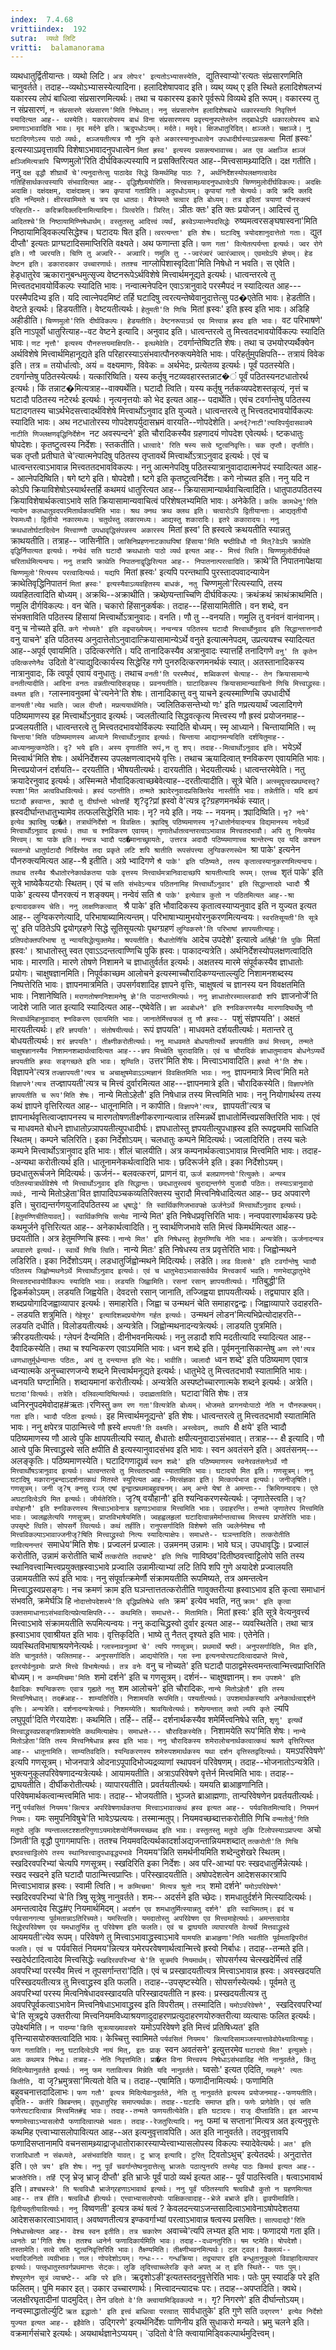 ```yaml
---
index:  7.4.68
vrittiindex:  192
sutra:  व्यथो लिटि
vritti:  balamanorama 
---
```


व्यथधातुर्द्वितीयान्तः। व्यथो लिटि। `अत्र लोपःर' इत्यतोऽभ्यासस्येति, `द्युतिस्वाप्यो'रत्यतः संप्रसारणमिति चानुवर्तते। तदाह--व्यथोऽभ्यासस्येत्यादिना। हलादिशेषापवाद इति। व्यथ् व्यथ् ए इति स्थिते हलादिशेषलभ्यं यकारस्य लोपं बाधित्वा संप्रसारणमित्यर्थः। तथा च यकारस्य इकारे पूर्वरूपे विव्यथे इति रूपम्। वकारस्य तु न संप्रसारणं, `न संप्रसारणे संप्रसारण'मिति निषेधात्। ननु संप्रसारणेन हलादिशेषबाधे थकारस्यापि निवृत्तिर्न स्यादित्यत आह-- थस्येति। यकारलोपस्य बाधं विना संप्रसारणस्य प्रवृत्त्यनुपपत्तेस्तेन तद्बाधेऽपि थकारलोपस्य बाधे प्रमाणाऽभावादिति भावः। मृद मर्दने इति। ऋदुपधोऽयम्। मर्दते। ममृदे। क्षिजधातुरिदित्। क्षञ्जते। चक्षञ्जे। नु घटादिगणेऽस्य पाठो व्यर्थः, क्षञ्जयतीत्यत्र णौ नुमि कृते अकारस्यानुपधात्वेन उपधादीर्घस्याऽप्रसक्त्या `मितां ह्रस्वः' इत्यस्याऽप्रवृत्तावपि विशेषाऽभावादनुपधात्वेन `मितां ह्रस्व' इत्यस्य प्रसक्त्यभावाच्च। अत एव अक्षञ्जि क्षञ्जं क्षञ्जिमित्यत्रापि `चिण्णमुलो'रिति दीर्घविकल्पस्यापि न प्रसक्तिरित्यत आह--मित्त्वसामथ्र्यादिति। दक्ष गतीति। ननु `दक्ष वृद्धौ शीघ्रार्थे चे'त्यनुदात्तेत्सु पाठादेव सिद्धे किमर्थमिह पाठः ?, अर्थनिर्देशस्योपलक्षणत्वादेव गतिहिंसार्थकत्वस्यापि संभवादित्यत आह-- वृद्धिशैघ्र्ययोरिति। मित्त्वसामथ्र्यादनुपधात्वेऽपि चिण्णमुलोर्दीर्घविकल्पः। अदक्षिः अदाक्षि। दक्षंदक्षम्, दाक्षंदाक्षम्। क्रप कृपायां गताविति। अदुपधोऽयम्। कृपायां गतौ चेत्यर्थः। कदि क्रदि क्लदि इति नन्दिमते। क्षीरस्वामिमते च त्रय एव धातवः। मैत्रेयमते चत्वार इति बोध्यम्। तत्र इदितां त्रयाणां पौनरुक्त्यं परिहरति-- कदिक्रदिक्लदिनामित्यादिना। ञित्वरेति। ञिरित्। `ञीतः क्तः' इति क्तः प्रयोजन्। आदित्त्वं तु `आदितश्चे'ति निष्ठायामिण्निषेधार्थम्। वस्तुतस्तु आदित्त्वं व्यर्थं, ह्रस्वेऽप्यात्नेपदसिद्धेः `रुष्यमत्वरसङ्घषास्वना'मिति निष्ठायामिड्विकल्पसिद्धेश्च। घटादयः षित इति। `त्वरत्यन्ता' इति शेषः। घटादिषु त्रयोदशानुदात्तेतो गताः। `द्युत दीप्तौ' इत्यतः प्राग्घटादिसमाप्तिरिति वक्ष्यते। अथ फणान्ता इति। `फण गता' वित्येतत्पर्यन्ता इत्यर्थः। ज्वर रोगे इति। णौ ज्वरयति। चिणि तु अज्वरि-- अज्वारि। णमुलि तु --ज्वरंज्वरं ज्वारंज्वारम्। एवमग्रेऽपि ज्ञेयम्। हेड वेष्टन इति। डकारादकार उच्चारणार्थः। ततश्च `नाग्लोपिशास्वृदिता'मिति निषेधो न भवति। स एवेति। हेडृधातुरेव ऋकारानुबन्धमुत्सृज्य वेष्टनरूपेऽर्थविशेषे मित्त्वार्थमनूद्यते इत्यर्थः। धात्वन्तरत्वे तु मित्त्वतदभावयोर्विकल्पः स्यादिति भावः। नन्वात्मनेपदिन एवाऽत्रानुवादे परस्मैपदं न स्यादित्यत आह---परस्मैपदिभ्य इति। यदि त्वात्नेपदमिष्टं तर्हि घटादिषु त्वरत्यन्तेष्वेवानुदात्तेत्सु पठ�एतेति भावः। हेडतीति। वेष्टते इत्यर्थः। हिडयतीति। वेष्टयतीत्यर्थः। `हेतुमती'ति णिचि `मितां ह्रस्वः' इति ह्रस्व इति भावः। अडिहि अहीडीति। `चिण्णमुलो'रिति दीर्घविकल्पः। हेडयतीति। वेष्टनरूपाऽर्थ एव मित्त्वान्न ह्रस्व इति भावः। `वट परिभाषणे' इति नाऽपूर्वो धातुरित्याह--वट वेष्टने इत्यादि। अनुवाद इति। धात्वन्तरत्वे तु मित्त्वतदभावयोर्विकल्पः स्यादिति भावः। `णट नृत्तौ' इत्यस्य पौनरुत्तयमाक्षिपति-- इत्थमेवेति। `टवर्गान्तेष्विटति शेषः। तथा च उभयोरप्यर्थैक्येन अर्थविशेषे मित्त्वार्थमिहानूद्यते इति परिहारस्याऽसंभवात्पौनरुक्त्यमेवेति भावः। परिहर्तुमुपक्षिपति-- तत्रायं विवेक इति। तत्र = तयोर्धात्वोः, अयं = वक्ष्यमाणः, विवेकः = अर्थभेदः, प्रत्येतव्य इत्यर्थः। पूर्वं पठतस्येति। टवर्गान्तेषु पठितस्येत्यर्थः। यत्कारिष्विति। यस्य कर्तृषु नटव्यवहारस्तन्नाट�ं पूर्वं पठितस्यनटधातोरर्थ इत्यर्थः। किं तन्नाट�मित्यत्राह--वाक्यर्थेति। घटादौ त्विति। यस्य कर्तृषु नर्तकव्यपदेशस्तन्नृत्यं, नृत्तं च घटादौ पठितस्य नटेरर्थः इत्यर्थः। नृत्यनृत्तयोः को भेद इत्यत आह-- पदार्थेति। एवंच टवर्गान्तेषु पठितस्य घटादगतस्य चाऽर्थभेदसत्त्वादर्थविशेषे मित्त्वार्थोऽनुवाद इति युज्यते। धात्वन्तरत्वे तु भित्त्वतदभावयोर्विकल्पः स्यादिति भावः। अथ नटधातोरस्य णोपदेशपर्युदासभ्रमं वारयति--णोपदेशेति। `अनर्द्?नाटी'त्यादिपर्युदासवाक्ये नाटीति णिज्लक्षणवृद्धिनिर्देशेन `नट अवस्पन्दने' इति चौरादिकस्यैव ग्रहणादयं णोपदेश एवेत्यर्थः। ष्टकधातुः षोपदेशः। कृतष्टुत्वस्य निर्देशः। स्तकतीति। `धात्वादे' रिति षस्य सत्वे ष्टुत्वनिवृत्तिः। चक तृप्तौ। तृप्तीति। `चक तृप्तौ प्रतीघाते चे'त्यात्मनेपदिषु पठितस्य तृप्तावर्थे मित्त्वार्थोऽत्राऽनुवाद इत्यर्थः। एवं च धात्वन्तरत्वाऽभावान्न मित्त्वततदभावविकल्पः। ननु आत्मनेपदिषु पठितस्यात्रानुवादादात्मनेपदं स्यादित्यत आह-- आत्नेपदिष्विति। षगे ष्टगे इति। षोपदेशौ। ष्टगे इति कृतष्टुत्वनिर्देशः। कगे नोच्यत इति। ननु यदि न कोऽपि क्रियाविशेषोऽस्यार्थस्तर्हि कथमयं धातुरित्यत आह-- क्रियासामान्यार्थवाचित्वादिति। धातुपाठपठितस्य क्रियाविशेषार्थकत्वाऽभावे सति क्रियासामान्यवाचित्वं परिशेषलभ्यमिति भावः। अनेकेति। `कलिः कामधेनु'रिति न्यायेन कलधातुवदपरमितार्थकत्वमिति भावः। श्रथ क्नथ क्रथ क्लथ इति। चत्वारोऽपि द्वितीयान्ताः। आद्यतृतीयौ रेफमध्यौ। द्वितीयो नकारमध्यः। चतुर्थस्तु लकारमध्यः। आद्यस्तु शकारादिः। इतरे ककारादयः। ननु क्रथधातोर्घटादित्वेन मित्त्वाण्णौ उपधावृद्धिसंपन्नस्य अकारस्य `मितां ह्रस्व' ति ह्रस्वत्वे क्रथयतीति स्यान्नतु क्राथयतीति। तत्राह-- जासिनीति। `जासिनिप्रहणनाटकाथपिषां हिंसाया'मिति षष्ठीविधौ णौ मित्?वेऽपि क्राथेति वृद्धिर्निपात्यत इत्यर्थः। नन्वेवं सति घटादौ क्रथधातोः पाठो व्यर्थ इत्यत आह-- मित्त्वं त्विति। चिण्णमुलोर्दीर्घपक्षे चरितार्थमित्यन्वयः। ननु तत्रापि क्राथेति निपातनाद्वृद्धिरित्यत आह-- निपातनात्परत्वादिति। `क्राथे'ति निपातनापेक्षया `चिण्णमुलो'रित्यस्य परत्वादित्यर्थः। यद्यपि `मितां ह्रस्वः' इत्यपि परन्तथापि पुरस्तादपवादन्यायेन क्राथेतिवृद्धिनिपातनं `मितां ह्रस्वः' इत्यस्यैवाऽव्यवहितस्य बाधकं, नतु `चिण्णमुलो'रित्यस्यापि, तस्य व्यवहितत्वादिति बोध्यम्। अक्रथि--अक्राथीति। क्रथेण्र्यन्ताच्चिणि दीर्घविकल्पः। क्रथंक्रथं क्राथंक्राथमिति। णमुलि दीर्गविकल्पः। वन चेति। चकारो हिंसानुकर्षकः। तदाह---हिंसायामितीति। वन शब्दे, वन संभक्ताविति पठितस्य हिंसायां मित्त्वार्थोऽत्रानुवादः। वनति। णौ तु --वनयति। णमुलि तु वनंवनं वानंवानम्। वनु च नोच्यते इति. `कगे नोच्यते' इति वद्व्याख्येयम्। नन्वन्यत्र पठितस्य घटादौ मित्त्वार्थोनुवाद इति सिद्धान्तात्तनादौ `वनु याचने' इति पठितस्य अनुदात्तेतोऽनुवादात्क्रियासामान्येऽर्थे वनुते इत्यात्मनेपदम्, उप्रत्ययश्च स्यादित्यत आह--अपूर्व एवायमिति। उदित्करणेति। यदि तानादिकस्यैव अत्रानुवादः स्यात्तर्हि तनादिगणे `वनु' ति कृतेन उदित्करणेनैव `उदितो वे'त्याद्युदित्कार्यस्य सिद्धेरिह गणे पुनरुदित्करणमनर्थकं स्यात्। अतस्तानादिकस्य नात्रानुवादः, किं त्वपूर्व एवायं वनुधातुः। तथाच `वनती'ति परस्मैपदं, शब्विकरणं चेत्याह-- तेन क्रियासामान्ये वनतीत्यादीति। आदिना वनतः वन्नतीत्यादिसङ्ग्रहः। प्रवनयतीति। घाटादिकस्य क्रियासामान्यवाचिनो णिचि मित्त्वाद्ध्रस्वः। वक्ष्यत इति। `ग्लास्नावनुवमां चे'त्यनेने'ति शेषः। तानादिकात्तु वनु याचने इत्यस्माण्णिचि उपधादीर्घे `वानयती'त्येव भवति। ज्वल दीप्तौ। मप्रत्ययार्थमिति। `ज्वलितिकसन्तेभ्यो णः' इति णप्रत्ययार्थं ज्वलादिगणे पठिष्यमाणस्य इह मित्त्वार्थोऽनुवाद इत्यर्थः। ज्वलतीत्यादि सिद्धवत्कृत्य मित्त्वस्य णौ ह्रस्वं प्रयोजनमाह-- प्रज्वलयतीति। धात्वन्तरत्वे तु मित्त्वतदभावयोर्विकल्पः स्यादिति बोध्यम्। स्मृ आध्याने। चिन्तायामिति। `स्मृ चिन्ताया'मिति पठिष्यमाणस्य आध्याने मित्त्वार्थोऽनुवाद इत्यर्थः। चिन्ताया आद्यानमन्यदिति दर्शयितुमाह--आध्यानमुत्कण्ठेति। दृ? भये इति। अस्य दृणातीति रूपं,न तु शप्। तदाह--मित्वार्थोऽनुवाद इति। `भयेऽर्थे मित्त्वार्थ'मिति शेषः। अर्थनिर्देशस्य उपलक्षणत्वाद्भये वृत्तिः। तथाच ऋयादित्वात् श्नविकरण एवायमिति भावः। मित्त्वप्रयोजनं दर्शयति-- दरयतीति। भीषयतीत्यर्थः। दारयतीति। भेदयतीत्यर्थः। धात्वन्तरमेवेति। नतु क्रयादेरनुवाद इत्यर्थः। अस्मिन्मते भौवादिकत्वाच्छबेवेत्याह--दरतीत्यादीति। सूत्रे चेति। `अत्स्मृद्दृत्वरप्रथम्दस्तृ?स्पशा'मित अत्वविधावित्यर्थः। ह्रस्वं पठन्तीति। तन्मते क्र्यादेरनुवादप्रसिक्तिरेव नास्तीति भावः। तन्नेतीति। यदि ह्ययं घटादौ ह्रस्वान्तः, क्र्यादौ तु दीर्घान्तो भवेत्तर्हि `शृ?दृ?प्रां ह्रस्वो वे'त्यत्र दृ?ग्रहणमनर्थकं स्यात्। ह्रस्वदीर्घान्तधातुभ्यामेव तत्फलसिद्धेरिति भावः। नृ? नये इति। नयः -- नयनम्। क्र्यादिष्विति। `नृ? नये' इत्येव क्र्यादिषु पठ�ते। तत्रार्थनिर्देशो न विवक्षितः। क्र्यादिषु पठिष्यमाणस्य नृ?धातोर्नयादन्यत्र विद्यमानस्य नयेऽर्थे मित्त्वार्थोऽनुवाद इत्यर्थः। तथा च श्नविकरण एवायम्। नृणातेर्धातत्वन्तरत्वाऽभावान्न मित्त्वतदभावौ। अपि तु नित्यमेव मित्त्वम्। श्रा पाके इति। नन्वत्र भ्वादौ पठ�मानाच्छ्रायतेः, उत्तरत्र अदादौ पठिष्यमाणाच्च श्रान्तेरन्य एव यदि कश्चन स्वतन्त्रो धातुर्घटादौ निर्दिश्येत तदा प्रकृते लटि शपि श्रातीति रूपसंपत्त्या लुग्विकरणस्थेन `श्रा पाके' इत्यनेन पौनरुक्त्यमित्यत आह--श्रै इतीति। अग्रे भ्वादिगणे `श्रै पाके' इति पठिष्यते, तस्य कृतात्वस्यानुकरणमित्यन्वयः। तथाच तस्यैव श्रैधातोरनेकार्थकतया पाके वृत्तस्य मित्त्वार्थमत्रानिवादाच्छपि श्रायतीत्यादि रूपम्। एतच्च `शृतं पाके' इति सूत्रे भाष्येकैयटयोः स्थितम्। एवं च `सति संभवेऽन्यत्र पठितनामिह मित्त्वार्थोऽनुवाद' इति सिद्धान्तादग्रे भ्वादौ `श्रै पाके' इत्यस्य पौनरक्त्यं न शङ्क्यम्। नन्वेवं सति `श्रै पाके' इत्येवात्र कुतो न पठितमित्यत आह--श्रा इत्यादादकस्य चेति। ननु लाक्षणिकत्वात् ` श्रै पाके' इति भौवादिकस्य कृतात्वस्याप्यनुवाद इति न युज्यत इत्यत आह-- लुग्विकरणेत्यादि, परिभाषाब्यामित्यन्तम्। परिभाषाभ्यामुभयोरनुकरणमित्यन्वयः। `स्वरतिसूयती'ति सूत्रे `सू' इति पठितेऽपि द्वयोग्र्रहणे सिद्धे सूतिसूयत्योः पृथग्ग्रहणं `लुग्विकरणे'ति परिभाषां ज्ञापयतीत्याहुः। प्रतिपदोक्तपरिभाषा तु न्यायसिद्धेत्युक्तमेव। श्रपयतीति। श्रैधातोर्णिचि `आदेच उपदेशे' इत्यात्वे `अर्तिह्री'ति पुकि `मितां ह्रस्वः'। श्राधातोस्तु स्वत एवाऽऽदन्तत्वाण्णिचि पुकि ह्रस्वः। पाकादन्यत्रेति। अर्थनिर्देशस्योपलक्षणत्वादिति भावः। मारणति। मारणे तोषणे निशामने च ज्ञाधातुर्वर्तत इत्यर्थः। अक्षतस्य मारमे संपूर्वकस्यैव ज्ञाधातोः प्रयोगः। चाक्षुषज्ञानमिति। निपूर्वकाच्छम आलोचने इत्यस्माच्चौरादिकण्यन्ताल्ल्युटि निशामनशब्दस्य निष्पत्तेरिति भावः। ज्ञापनमात्रमिति। उपसर्गवशादिह ज्ञापने वृत्तिः, चाक्षुषत्वं च ज्ञानस्य यन विवक्षतमिति भावः। निशानेष्विति। `मराणतोषणनिशामनेषु ज्ञे'ति पाठान्तरमित्यर्थः। ननु ज्ञाधातोरस्माल्लडादौ शपि `ज्ञाजनोर्जे'ति जादेशे जाति जात इत्यादि स्यादित्यत आह--एष्वेवेति। `ज्ञा अवबोधने' इति श्नविकरणस्यैव मारणादिष्वर्थेषु णौ मित्त्वार्थमिहानुवादात् श्नविकरण एवायमिति भावः। जानातेर्मित्त्वफलं तु णौ ह्रस्वः-- `पशुं संज्ञपयति'। अक्षतं मारयतीत्यर्थः। `हरिं ज्ञपयति'। संतोषयीत्यर्थः। `रूपं ज्ञपयति'। माधवमते दर्शयतीत्यर्थः। मतान्तरे तु बोधयतीत्यर्थः। `शरं ज्ञपयति'। तीक्ष्णीकरोतीत्यर्थः। ननु माधवमते बोधयतीत्यर्थे ज्ञपयतीति कथं मित्त्वम्, तन्मते चाक्षुषज्ञानस्यैव निशामनशब्दार्थत्वादित्यत आह---ज्ञप मिच्चेति चुरादाविति। एवं च चौरादिकं ज्ञाधातुमादाय बोधनेऽप्यर्थे ज्ञपयतीति ह्रस्वः सङ्गच्छते इति भावः। शृण्विति। `उत्तर'मिति शेषः। मित्त्वाऽभावादिति। `ह्रस्वो ने'ति शेषः। `विज्ञापने'त्यत्र `तज्ज्ञापयती'त्यत्र च अचाक्षुषमेवाऽऽत्मज्ञानं विवक्षितमिति भावः। ननु `ज्ञापनमात्रे मित्त्व'मिति मते `विज्ञापने'त्यत्र `तज्ज्ञापयती'त्यत्र च मित्त्वं दुर्वारमित्यत आह---ज्ञापनमात्रे इति। चौरादिकस्येति। `विज्ञापनेति ज्ञापयतीति च रूप'मिति शेषः। `नान्ये मितोऽहेतौ' इति निषेधान्न तस्य मित्त्वमिति भावः। ननु नियोगार्थस्य तस्य कथं ज्ञापने वृत्तिरित्यत आह-- धातूनामिति। न कापीति। `विज्ञापने'त्यत्र, `ज्ञापयती'त्यत्र च ज्ञापनार्थवृत्तित्वाज्ज्ञापनस्य च मारणतोषणतीक्ष्णीकरणान्यत्वान्न तस्मिन्नर्थे ज्ञाधातोर्मित्त्वप्रसक्तिरिति भावः। एवं च माधवमते बोधने ज्ञाधातोज्र्ञापयतीत्युपधादीर्घः। ज्ञपधातोस्तु ज्ञपयतीत्युपधाह्रस्व इति रूपद्वयमपि साध्विति स्थितम्। कम्पने चलिरिति। इका निर्देशोऽयम्। चलधातुः कम्पने मिदित्यर्थः। ज्वलादिरिति। तस्य चलेः कम्पने मित्त्वार्थोऽत्रानुवाद इति भावः। शीलं चालयीति। अत्र कम्पनार्थकत्वाऽभावान्न मित्त्वमिति भावः। तदाह--अन्यथा करोतीत्यर्थ इति। धातूनामनेकर्थत्वादिति भावः। छदिरूर्जने इति। इका निर्देशोऽयम्। छदधातुरूर्चजने मिदित्यर्थः। ऊर्जनं-- बलवत्करणं, प्राणनं वा, `ऊर्ज बलप्राणनयो'रित्युक्तेः। अन्यत्र पठितस्यात्रार्थविशेषे णौ मित्त्वार्थोऽनुवाद इति सिद्धान्तः। छदधातुस्त्वयं चुराद्यन्तर्गणे युजादौ पठितः। तस्याऽत्रानुवादो व्यर्थः, `नान्ये मितोऽहेता'वित ज्ञापादिपञ्चकव्यतिरिक्तस्य चुरादौ मित्त्वनिषेधादित्यत आह-- छद अपवारणे इति। चुराद्यन्तर्गणयुजादिपठितस्य `आ धृषाद्धे' ति स्वार्थिकणिजभावपक्षे ऊर्जनेऽर्थे मित्त्वार्थोऽनुवाद इत्यर्थः। [हेतुमण्णिचीतियावत्]। स्वार्थिकणिचि सत्येव `नान्ये मित' इति निषेधप्रवृत्तिरिति भावः। नन्वपवारणार्थकस्य छदेः कथमूर्जने वृत्तिरित्यत आह-- अनेकार्थत्वादिति। नु स्वार्थणिजभावे सति मित्त्वं किमर्थमित्यत आह-- छदयतीति। अत्र हेतुमण्णिचि ह्रस्वः। `नान्ये मित' इति निषेधस्तु हेतुमण्णिचि नेति भावः। अन्यत्रेति। ऊर्जनादन्यत्र अपवारणे इत्यर्थ-। स्वार्थे णिचि त्विति। `नान्ये मितः' इति निषेधस्य तत्र प्रवृत्तेरिति भावः। जिह्वोन्मथने लडिरिति। इका निर्देशोऽयम्। लडधातुर्जिह्वोन्मथने मिदित्यर्थः। लडेति। `लड विलासे' इति टवर्गान्तेषु भ्वादौ पठितस्य जिह्वोन्मथनेऽर्थे मित्त्वार्थोऽनुवाद इत्यर्थः। एवं च धातुभेदाऽभावात्सर्वथैव मित्त्वकार्यं भवति। गणभेदाद्धातुभेदे मित्त्वतदभावयोर्विकल्पः स्यादिति भावः। लडयति जिह्वामिति। रसनां रसान् ज्ञापयतीत्यर्थः। `गतिबुद्धी'ति द्विकर्मकोऽयम्। लडयति जिह्वयेति। देवदत्तो रसान् जानाति, तज्जिह्वया ज्ञापयतीत्यर्थः। तद्व्यापार इति। शब्दप्रयोगादिजह्वाव्यापार इत्यर्थः। समाहारेति। जिह्वा च उन्मथनं चेति समाहारद्वन्द्वः। जिह्वाव्यापारे उदाहरति-- लडयति शत्रुमिति। `गेहेशूर' इत्यादिशब्दप्रयोगेण गर्हत इत्यर्थः। `उन्मथनं लोडन'मित्यभिप्रेत्योदाहरति-- लडयति दधीति। विलोडयतीत्यर्थः। अन्यत्रेति। जिह्वोन्मथनादन्यत्रेत्यर्थः। लाडयति पुत्रमिति। क्रीरडयतीत्यर्थः। ग्लेपनं दैन्यमिति। दीनीभवनमित्यर्थः। ननु लडादौ शपि मदतीत्यादि स्यादित्यत आह--दैवादिकस्येति। तथा च श्यन्विकरण एवाऽयमिति भावः। ध्वन शब्दे इति। पूर्वमनुनासिकान्तेषु `अण रणे'त्यत्र ध्वणधातुर्मूर्धन्यान्तः पठितः, अयं तु दन्त्यान्त इति भेदः। भावीति। ज्वलादौ `ध्वन शब्दे' इति पठिष्यमाण एवात्र ध्वन्यात्मके अनुच्चारणजन्ये शब्दने मित्त्वार्थमनूद्यते इत्यर्थः। धातुभेदे तु मित्त्वतदभावौ स्यातामिति भावः। ध्वनयति घण्टामिति। शब्दायमानां करोतीत्यर्थः। अन्यत्रेति अस्पष्टोच्चारणात्मके शब्दने इत्यर्थः। अत्रेति। `घटादा'वित्यर्थः। तत्रेति। दलिवल्यादिष्वित्यर्थः। उदाह्मताविति। `घटादा'विति शेषः। तत्र ध्वनिरनुपदमेवोदाह#ऋतः।रणिस्तु `कण रण गता'वित्यत्रेति बोध्यम्। भोजमते प्रागनयोःपाठो नेति न पौनरुक्त्यम्। गता इति। भ्वादौ पठिता इत्यर्थः। `इह मित्त्वार्थमनूद्यन्ते' इति शेषः। धात्वन्तरत्वे तु मित्त्वतदभावौ स्यातामिति भावः। ननु क्षपेरत्र पाठान्मित्त्वे णौ ह्रस्वे `क्षपयती'ति वक्ष्यति। अस्त्वेवम्, तथापि `क्षै क्षये' इति भ्वादौ पठिष्यमाणस्य णौ आत्वे पुकि क्षापयतीत्यपि स्यात्, क्षैधातोः क्षपीत्यनुवादाऽसंभवात्। तत्राह--- क्षै इत्यादि। णौ आत्वे पुकि मित्त्वाद्ध्रस्वे सति क्षपीति क्षै इत्यस्यानुवादसंभव इति भावः। स्वन अवतंसने इति। अवतंसनम्---अलङ्कृतिः। पठिष्यमाणस्येति। घटादिगणादूध्र्वं `स्वन शब्दे' इति पठिष्यमाणस्य स्वनेरवतंसनेऽर्थे णौ मित्त्वार्थोषऽत्रानुवाद इत्यर्थः। धात्वन्तरत्वे तु मित्त्वतदभावौ स्यातामिति भावः। घटादयो मित इति। गणसूत्रम्। ननु घटादिषु मकारानुबन्दाऽदर्शनात्कथं मितस्ते स्युरित्यत आह--मित्संज्ञका इति। मित्कार्यभाज इत्यर्थः। जनीजृषिति। गणसूत्रम्। जनी जृ?ष् क्नसु रञ्ज् एषां द्वन्द्वात्प्रथमाबहुवचनम्। अम् अन्ते येषां ते अमन्ताः-- क्रिमिगम्यादयः। एते अघटादित्वेऽपि मित इत्यर्थः। जीर्यतेरिति। `जृ?ष् वयौहानौ' इति श्यन्विकरणस्येत्यर्थः। जृणातेस्त्वति। `जृ? वयोहानौ' इति श्नविकरणस्य षित्त्वाऽभावेनात्र ग्रहणाऽभावान्न मित्त्वमिति भावः। उदाहरन्ति। तन्मते जृणातेरप मित्त्वमिति भावः। ज्वलह्वलेत्यपि गणसूत्रम्। प्राप्तविभाषेयमिति। ज्वहह्वलहृलां घटादित्वान्नमेर्मान्तत्वाच्च मित्त्वस्य प्राप्तेरिति भावः। उपसृष्टे त्विति। सोपसर्गे त्वित्यर्थः। कथं तर्हीति। रानुपसर्गादिति विशेषणे सति ज्वलेर्नमेश्च णौ मित्त्वविकल्पाऽभावाज्जनीजृ?षिति मित्त्वाद्ध्रस्वो नित्यः स्यादित्याक्षेपः। समाधत्ते-- घञन्तादिति। तत्करोतीति णावित्यनन्तरं `समाधेय'मिति शेषः। प्रज्वलनं प्रज्वालः। उन्नमनम् उन्नामः। भावे घञ्। उपधावृद्धिः। प्रज्वालं करोतीति, उन्नामं करोतीति चार्थे `तत्करोति तदाचष्टे' इति णिचि `णाविष्ठव'दितीष्ठवत्त्वाट्टिलोपे सति तस्य स्थानिवत्त्वान्मित्त्वप्रयुक्तह्रस्वाऽभावे प्रज्वालि उन्नामीत्याभ्यां लटि तिपि शपि गुणे अयादेशे प्रज्वालयति उन्नामयतीति रूपं इति भावः। ननु संपूर्वात्क्रमेर्णौ संक्रामयतीति रूपमिष्यते, तत्र अमन्तत्वेन मित्त्वाद्ध्रस्वप्रसङ्गः। नच क्रमणं क्राम इति घञन्तात्ततत्करोतीति णावुक्तरीत्या ह्रस्वाऽभाव इति कृत्वा समाधानं संभवति, क्रमेर्घञि हि `नोदात्तोपदेशस्ये'ति वृद्धिप्रतिषेधे सति `क्रम' इत्येव भवति, नतु `क्राम' इति कृत्वा उक्तसमाधानाऽसंभवादित्यप्रेत्याक्षिपति--- कथमिति। समाधत्ते-- मितामिति। `मितां ह्रस्वः' इति सूत्रे वेत्यनुवर्त्त्य मित्त्वाऽभावे संक्रामयतीति रूपमित्यन्वयः। ननु कदाचिद्ध्रस्वो दुर्वार इत्यत आह-- व्यवस्थितेति। तथा चात्र ह्रस्वाऽभाव एवाश्रीयत इति भावः। वृत्तिकृदिति। भाष्ये तु नैतत् दृश्यते इति भावः। एतेनेति। व्यवस्थितविभाषाश्रयणेनेत्यर्थः। `ग्लास्नावनुवमां चे' त्यपि गणसूत्रम्। प्रथमार्थे षष्ठी। अनुपसर्गादिति, मित इति, वेति चानुवर्तते। फलितमाह-- अनुपसर्गादिति। आद्ययोरिति। ग्ला स्ना इत्यनयोरघटादित्वादप्राप्ते मित्त्वे, इतरयोर्वनुवमोः प्राप्ते मित्त्वे विभाषेत्यर्थः। तत्र वनेः `वनु च नोच्यते' इति घटादौ पाठाद्वमेस्त्वमन्तत्वान्मित्त्वप्राप्तिरिति बोध्यम्। `न कम्यमिचमा'मिति `शमो दर्शने' इति च गणसूत्रम्। दर्शनं-- चाक्षुषज्ञानम्। `शम उपशमे' इति दैवादिकः श्यन्विकरणः एवात्र गृह्यते नतु `शम आलोचने' इति चौरादिकः, `नान्ये मितोऽहेतौ' इति तस्य मित्त्वनिषेधात्। तद#आह-- शाम्यतिरिति। निशामयति रूपमिति। पश्यतीत्यर्थः। उपशमार्थकस्यापि अनेकार्थत्वाद्दर्शने वृत्तिः। अन्यत्रेति। दर्शनादन्यत्रेत्यर्थः। निशमय्येति। श्रावयित्वेत्यर्थः। शमेण्र्यन्तात् क्त्वो ल्यपि कृते `ल्यपि लघुपूर्वा'दिति णेरयादेशः। कथमिति। तर्हि-- तर्हि-- दर्शनार्थकस्यैव शमेर्मित्त्वनिषेधे सति, `शृणु' इत्यर्थे मित्त्वाद्ध्रस्वप्रसङ्गन्निशामयेति कथमित्याक्षेपः। समाधत्ते--- चौरादिकस्येति। `निशामयेति रूप'मिति शेषः। `नान्ये मितोऽहेता'विति तस्य मित्त्वनिषेधान्न ह्रस्व इति भावः। ननु चौरादिकस्य शमेरालोचनार्थकत्वात्कथं श्रवणे वृत्तिरित्यत आह-- धातूनामिति। साम्यतिवदिति। श्यन्विकरणस्य शमेरुपशमार्थकस्य यथा दर्शन वृत्तिस्तद्वदित्यर्थः। `यमऽपरिवेषणे' इत्यपि गणसूत्रम्। भोजनपात्रे ओदनाऽपूपादिभोज्यद्रव्याणां स्थापवनं परिवेषणम्। तदाह--भोजनातोऽन्यत्रेति। भुक्त्यनुकूलपरिवेषणादन्यत्रेत्यर्थः। आयामयतीति। अत्राऽपरिवेषणे वृत्तेर्न मित्त्वमिति भावः। तदाह--द्राघयतीति। दीर्घीकरोतीत्यर्थः। व्यापारयतीति। प्रवर्तयतीत्यर्थः। यमयति ब्राआहृणानिति। परिवेषमार्थकत्वान्मत्त्वमिति भावः। तदाह-- भोजयतीति। भुञ्जते ब्राआह्मणाः, तान्परिवेषणेन प्रवर्तयतीत्यर्थः। ननु `पर्यवसितं नियमय'न्नित्यत्र अपरिवेषणार्थकतया मित्त्वाऽभावात्कथं ह्रस्व इत्यत आह-- पर्यवसितमित्यादि। नियमनं नियमः। `यमः समुपनिविषुचे'ति भावेऽप्प्रत्ययः। तस्मान्मतुप्। नियमवच्छब्दात्तकरोतीति णिचि `वन्मतोर्लु'गिति मतुपो लुकि ण्यन्ताल्लटश्शतरिगुणाऽयमादेशयोर्नियमयच्छब्द इति भावः। वस्तुतस्तु मतुपो लुकि टिलोपस्याऽप्राप्त्या `अचो ञ्णिती'ति वृद्धौ पुगागमापत्तिः। ततश्च नियमवदित्यर्थकादर्शाअद्यजन्तान्नियमशब्दात् `तत्करोती'ति णिचि इष्ठवत्त्वाट्टिलोपे तस्य स्थानिवत्त्वादुपधावृद्ध्यभावे `नियमय'न्निति समर्थनीयमिति शब्देन्दुशेखरे स्थितम्। स्खदिरवपरिभ्यां चेत्यपि गणसूत्रम्। स्खदिरिति इका निर्देशः। अव परि-आभ्यां परः स्खदधातुर्मिन्नेत्यर्थः। स्खद स्खदने इति घटादौ पाठान्मित्त्वप्राप्तिः। परिस्खादयतीति। अषोपदेशत्वेन आदेशसकारत्रापि मित्त्वाऽभावान्न ह्रस्वः। स्वामी त्विति। `न कम्मिचमा' मित्यत्र श्रुतो नञ् `शमो दर्शने' `यमोऽपरिवेषणे' `स्खदिरवपरिभ्यां चे'ति त्रिषु सूत्रेषु नानुवर्तते। शमः-- अदर्सने इति च्छेदः। शमधातुर्दर्शने मित्स्यादित्यर्थः। अमन्तत्वादेव सिद्ध#ए नियमार्थमिदम्। `अदर्शन एव शमधातुर्मित्स्यान्नतु दर्शने' इति स्वाभिमतम्। इदं च पर्यवसानगत्या पूर्वमतान्नाऽतिरिच्यते। यमस्त्विति। यमदातोस्तु अपरिवेषण एव मित्त्वमाहेत्यर्थः। अमन्तत्वादेव सिद्धेरपरिवेषण एव यमधातुर्भिन्न तु परिवेषण इति फलति। एवं च द्राघयति व्यापारयति वेत्यर्थे मित्तवाद्ध्रस्वे `आयमयती'त्येव रूपम्। परिवेषणे तु मित्त्वाऽभावाद्ध्रस्वाऽभावे `यामयति ब्राआहृणा'निति भवतीति पूर्वमताद्विपरीतं फलति। एवं च `पर्यवसितं नियमय'न्नित्यत्र यमेरपरवेषणार्थत्वान्मित्त्वे ह्रस्वो निर्बाधः। तदाह--तन्मते इति। स्खदेर्घटादित्वादेव मित्त्वसिद्धेः `स्खदिरवपरिभ्यां चे'ति सूत्रमपि नियमार्थम्। `सोपसर्गस्य चेत्स्खदेर्मित्त्वं तर्हि अवपरिभ्यां परस्यैव मित्त्वं न तूपसर्गान्तरा'दिति। एवं च प्रस्खादयतीत्यत्र मित्त्वाऽभावान्न ह्रस्वः। अवस्खदयति परिस्खदयतीत्यत्र तु मित्त्वाद्ध्रस्व इति फलति। तदाह--उपसृष्टस्येति। सोपसर्गस्येत्यर्थः। पूर्वमते तु अवपरिभ्यां परस्य मित्वनिषेधादवस्खादयति परिस्खादयतीति न ह्रस्वः। प्रस्खदयतीत्यत्र तु अवपरिपूर्वकत्वाऽभावेन मित्त्वनिषेधाऽभावाद्ध्रस्व इति विपरीतम्। तस्मादिति। `यमोऽपरिवेषणे', `स्खदिरवपरिभ्यां चे'ति सूत्रद्वये उक्तरीत्या मित्त्वनियमविध्याश्रयणादुदाहरणप्रत्युदाहरणयोरुक्तरीत्या व्यत्यासः फलित इत्यर्थः। उपेक्ष्यमिति। `न पादम्या'ङिति सूत्रव्याख्यावसरे `यमोऽपरिवेषणे इति मित्त्वं प्रतिषिध्यत' इति वृत्तिन्यासयोरुक्तत्वादिति भावः। केच्चित्तु स्वामिमते `पर्यवसितं नियमय' न्नित्यादिसामञ्जस्यात्तावेवोपेक्ष्यावित्याहुः। फण गताविति। ननु घटादित्वेऽपि नायं मित्, इतः प्राक् `स्वन अवतंसने' इत्युत्तरमेव `घटादयो मित' इत्युक्तेः। अतः कथमत्र निषेधः। तत्राह-- नेति निवृत्तमिति। प्रा�प्त विना मित्त्वस्य निषेधाऽसंभवादिह नेति नानुवर्तते, किंतु मिदित्येवानुवर्तते इत्यर्थः। ननु फम गतावित्यत्र मिन्नेति यदि नानुवर्तते। `घ्वसोः' इत्यत एदिति, `गमहने' त्यतः कितीति, `वा जृ?भ्रमुत्रसा'मित्यतो वेति च। तदाह--एषामिति। फणादीनामित्यर्थः। फणामिति बहुवचनात्तदादिलाभः। `फण गतौ' इत्यत्र मिदित्येवानुवर्तते, नेति तु नानुवर्तते इत्यस्य प्रयोजनमाह--फणयतीति। वृदिति-- कर्तरि क्विबन्तम्। वृतुधातुरिह समाप्त्यर्थकः। तदाह--घटादिः समाप्त इति। फणेः प्रागेवेति। एवं सति फणेरघटादित्वान्न मित्त्वमित#इ भावः। तदाह--तन्मते फणयतीत्येवेति। इति घटादयः। राजृ दीप्ताविति। इत आरभ्य षण्णामेत्त्वाऽभ्यासलोपौ फणादित्वात्पक्षे भवतः। तदाह--रेजतुरित्यादि। ननु `फमां च सप्ताना'मित्यत्र अत इत्यनुवृत्तेः कथमिह एत्त्वाभ्यासलोपावित्यत आह--अत इत्यनुवृत्तावपिति। अत इति नानुवर्तते। तदनुवृत्तावपि फणादिसप्तानामपि वचनसामथ्र्याद्राजृधातोराकारस्याप्येत्त्वाभ्यासलोपस्य विकल्पः स्यादेवेत्यर्थः। `अत' इति राजादिधातौ न संबध्यते, असंभवादिति यावत्। टु भ्राजृ इत्यादि। टुरित् `ट्वितोऽथुच्' इत्येतदर्थः। अनुदात्तेत इति। `एते त्रय' इति शेषः। ननु पूर्वं चवर्गान्तेष्वनुदात्तेत्सु भ्राजतेः पठात्पुनरपि तस्येह पाठः किमर्थ इत्यत आह-- भ्राजतेरिति। तर्हि `एजृ भ्रेजृ भ्राजृ दीप्तौ' इति भ्राजेः पूर्वं पाठो व्यर्थ इत्यत आह-- पूर्वं पाठस्त्विति। षत्वाऽभावार्थ इति। `व्रश्चभ्रस्जे' ति षत्वविधौ भ्राजेग्र्रहणाऽभावार्थ इत्यर्थः। ननु पूर्वं पठितस्यापि षत्वविधौ कुतो न ग्रहणमित्यत आह-- तत्र हीति। षत्वविधौ हीत्यर्थः। एत्त्वाभ्यासलोपयोः पाक्षिकत्वादाह--भ्रेजे बभ्राजे इति। द्वावपीमाविति। द्वितीयतृतीयावित्यर्थः। ननु `विष्वणती' इत्यत्र कथं षत्वं ? केवलदन्त्याऽजन्तसादित्वाऽभावेनाऽषोपदेशतया आदेशसकारत्वाऽभावात्। अवष्वणतीत्यत्र इण्कवर्गाभ्यां परत्वाऽभावान्न षत्वस्य प्रसक्तिः। `सात्पदाद्यो'रिति निषेधाच्चेत्यत आह-- वेश्च स्वन इतीति। तत्र चकारेण `अवाच्चे'त्यपि लभ्यत इति भावः। फणादयो गता इति। `ध्वनतेः प्रा'गिति शेषः। ततश्च ध्वनेर्न फणादिकार्यमिति भावः। तदाह--दध्वनतुरिति। षम ष्टमेति। षोपदेशौ।तस्तामेति। सत्वे सति ष्टुत्वनिवृत्तिरिति भावः। तैक्ष्ण्यमिति। तीक्ष्णीभवनमित्यर्थः। टल ट्वल। वैक्लव्यं-- भयादिजनितो व्यग्रीभावः। णल। णोपदेशोऽयम्। गन्धः--- गन्धक्रिया। तद्व्यापार इति बन्धुतानुकूलो विवाहादिव्यापार इत्यर्थः। पत्लृधातुस्तवर्गप्रथमान्तः सेट्कः। लुङि लृदित्त्वाच्च्लेरङि कृते अपत् अ त् इति स्थिते-- पतः पुम्। शेषपूरणेन सूत्रं व्याचष्टे-- अङि परे इति। `ऋदृशोऽङी'इत्यतस्तदनुवृत्तेरिति भावः। पतेः पुम् स्यादङि परे इति फलितम्। पुमि मकार इत्। उकार उच्चारणार्थः। मित्त्वादन्त्यादचः परः। तदाह--अपप्तदिति। क्वथे। जलक्षीरघृतादीनां पादमुदित्। तेन `उदितो वे'ति क्त्वायामिड्विकल्पो न। `गृ? निगरणे' इति दीर्घान्तोऽयम्। नन्वस्माद्धातोर्ल्युटि `ऋत इद्धातोः' इति इत्त्वं बाधित्वा परत्वात् `सार्वधातुके' इति गुणे सति `उद्गरण' इत्येव निर्देशो युज्यत इत्यत आह-- इहैवेति। `उद्गिरणे' इत्यर्थनिर्देशः पाणिनीय इति सुधाकरो मन्यते। भ्रमु चलने इति। वक्रमार्गसंचारे इत्यर्थः। अयथार्थज्ञानेऽप्ययम्। `उदितो वे'ति क्त्वायामिड्विकल्पार्थमुदित्त्वम्।

